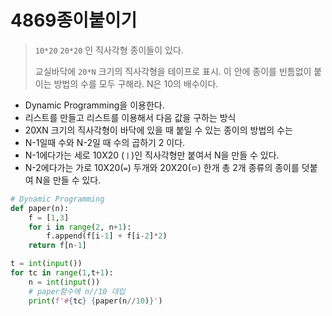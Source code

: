 # 4869종이붙이기

> `10*20` `20*20` 인 직사각형 종이들이 있다.
>
> 교실바닥에 `20*N` 크기의 직사각형을 테이프로 표시. 이 안에 종이를 빈틈없이 붙이는 방법의 수를 모두 구해라. N은 10의 배수이다. 

- Dynamic Programming을 이용한다.
- 리스트를 만들고 리스트를 이용해서 다음 값을 구하는 방식
- 20XN 크기의 직사각형이 바닥에 있을 때 붙일 수 있는 종이의 방법의 수는
- N-1일때 수와 N-2일 때 수의 곱하기 2 이다.
- N-1에다가는 세로 10X20 (`ㅣ`)인 직사각형만 붙여서 N을 만들 수 있다.
- N-2에다가는 가로 10X20(`=`) 두개와 20X20(`ㅁ`) 한개 총 2개 종류의 종이를 덧붙여 N을 만들 수 있다.

```python
# Dynamic Programming
def paper(n):
    f = [1,3]
    for i in range(2, n+1):
        f.append(f[i-1] + f[i-2]*2)
    return f[n-1]

t = int(input())
for tc in range(1,t+1):
    n = int(input())
    # paper함수에 n//10 대입
    print(f'#{tc} {paper(n//10)}')
```

